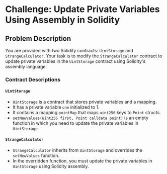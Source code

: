 # Challenge: Update Private Variables Using Assembly in Solidity

## Problem Description

You are provided with two Solidity contracts: `UintStorage` and `StrangeCalculator`. Your task is to modify the `StrangeCalculator` contract to update private variables in the `UintStorage` contract using Solidity's assembly language.

### Contract Descriptions

#### `UintStorage`

- `UintStorage` is a contract that stores private variables and a mapping.
- It has a private variable `one` initialized to 1.
- It contains a mapping `pointMap` that maps `uint256` keys to `Point` structs.
- `setNewValues(uint256 first, Point calldata point)` is an empty function in which you need to update the private variables in `UintStorage`.

#### `StrangeCalculator`

- `StrangeCalculator` inherits from `UintStorage` and overrides the `setNewValues` function.
- In the overridden function, you must update the private variables in `UintStorage` using Solidity assembly.
